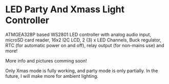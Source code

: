 # LED Party And Xmass Light Controller

ATMGEA328P based WS2801 LED controller with analog audio input, microSD card reader, 16x2 I2C LCD, 2 (3) x LED Channels, Buck regulator, RTC (for automatic power on and off), relay output (for non-mains use) and more!

More info and pictures comming soon!

Only Xmas mode is fully working, and party mode is only partially. In the future, I will make more for ambient lighting.
